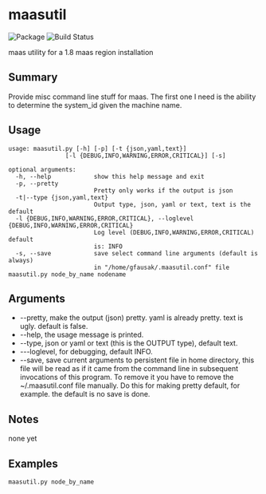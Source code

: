 # maasutil
![![Package](https://badge.fury.io/py/maasutil.svg)](https://pypi.python.org/pypi/maasutil)
![![Build Status](https://travis-ci.org/lgfausak/maasutil.svg?branch=master)](https://travis-ci.org/lgfausak/maasutil)


maas utility for a 1.8 maas region installation

## Summary
Provide misc command line stuff for maas. The first one I need
is the ability to determine the system_id given the machine name.

## Usage
```
usage: maasutil.py [-h] [-p] [-t {json,yaml,text}]
                [-l {DEBUG,INFO,WARNING,ERROR,CRITICAL}] [-s]

optional arguments:
  -h, --help            show this help message and exit
  -p, --pretty
                        Pretty only works if the output is json
  -t|--type {json,yaml,text}
                        Output type, json, yaml or text, text is the default 
  -l {DEBUG,INFO,WARNING,ERROR,CRITICAL}, --loglevel {DEBUG,INFO,WARNING,ERROR,CRITICAL}
                        Log level (DEBUG,INFO,WARNING,ERROR,CRITICAL) default
                        is: INFO
  -s, --save            save select command line arguments (default is always)
                        in "/home/gfausak/.maasutil.conf" file
maasutil.py node_by_name nodename
```
## Arguments
* --pretty, make the output (json) pretty. yaml is already pretty. text is ugly. default is false.
* --help, the usage message is printed.
* --type, json or yaml or text (this is the OUTPUT type), default text.
* ---loglevel, for debugging, default INFO.
* --save, save current arguments to persistent file in home directory, this file will be read as if it came from the command line in subsequent invocations of this program.  To remove it you have to remove the ~/.maasutil.conf file manually. Do this for making pretty default, for example. the default is no save is done.

## Notes

none yet

## Examples

```
maasutil.py node_by_name
```



